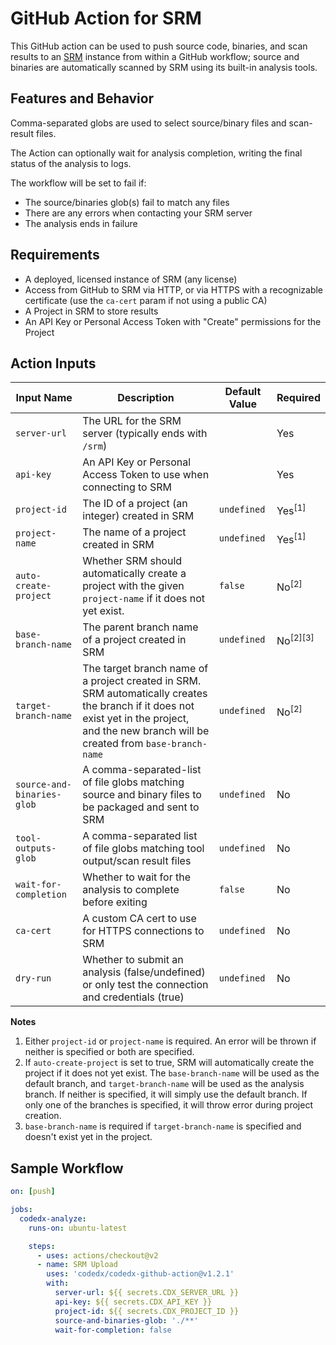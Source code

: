 # GitHub Action for SRM

This GitHub action can be used to push source code, binaries, and scan results to an [SRM](https://www.blackduck.com/software-risk-manager.html) instance from within a GitHub workflow; source and binaries are automatically scanned by SRM using its built-in analysis tools.

## Features and Behavior

Comma-separated globs are used to select source/binary files and scan-result files. 

The Action can optionally wait for analysis completion, writing the final status of the analysis to logs.

The workflow will be set to fail if:

- The source/binaries glob(s) fail to match any files
- There are any errors when contacting your SRM server
- The analysis ends in failure

## Requirements

- A deployed, licensed instance of SRM (any license)
- Access from GitHub to SRM via HTTP, or via HTTPS with a recognizable certificate (use the `ca-cert` param if not using a public CA)
- A Project in SRM to store results
- An API Key or Personal Access Token with "Create" permissions for the Project

## Action Inputs

| Input Name                 | Description                                                                                                                                                                                       | Default Value | Required                       |
|----------------------------|---------------------------------------------------------------------------------------------------------------------------------------------------------------------------------------------------|---------------|--------------------------------|
| `server-url`               | The URL for the SRM server (typically ends with `/srm`)                                                                                                                                           |               | Yes                            |
| `api-key`                  | An API Key or Personal Access Token to use when connecting to SRM                                                                                                                                 |               | Yes                            |
| `project-id`               | The ID of a project (an integer) created in SRM                                                                                                                                                   | `undefined`   | Yes<sup>[1]</sup>              |
| `project-name`             | The name of a project created in SRM                                                                                                                                                              | `undefined`   | Yes<sup>[1]</sup>              |
| `auto-create-project`      | Whether SRM should automatically create a project with the given `project-name` if it does not yet exist.                                                                                         | `false`       | No<sup>[2]</sup>               |
| `base-branch-name`         | The parent branch name of a project created in SRM                                                                                                                                                | `undefined`   | No<sup>[2]</sup><sup>[3]</sup> |
| `target-branch-name`       | The target branch name of a project created in SRM. <br/>SRM automatically creates the branch if it does not exist yet in the project, and the new branch will be created from `base-branch-name` | `undefined`   | No<sup>[2]</sup>               |
| `source-and-binaries-glob` | A comma-separated-list of file globs matching source and binary files to be packaged and sent to SRM                                                                                              | `undefined`   | No                             |
| `tool-outputs-glob`        | A comma-separated list of file globs matching tool output/scan result files                                                                                                                       | `undefined`   | No                             |
| `wait-for-completion`      | Whether to wait for the analysis to complete before exiting                                                                                                                                       | `false`       | No                             |
| `ca-cert`                  | A custom CA cert to use for HTTPS connections to SRM                                                                                                                                              | `undefined`   | No                             |
| `dry-run`                  | Whether to submit an analysis (false/undefined) or only test the connection and credentials (true)                                                                                                | `undefined`   | No                             |

**Notes**
1. Either `project-id` or `project-name` is required. An error will be thrown if neither is specified or both are specified.
2. If `auto-create-project` is set to true, SRM will automatically create the project if it does not yet exist.
   The `base-branch-name` will be used as the default branch, and `target-branch-name` will be used as the analysis branch.
   If neither is specified, it will simply use the default branch.
   If only one of the branches is specified, it will throw error during project creation.
3. `base-branch-name` is required if `target-branch-name` is specified and doesn't exist yet in the project.

## Sample Workflow

```yaml
on: [push]

jobs:
  codedx-analyze:
    runs-on: ubuntu-latest

    steps:
      - uses: actions/checkout@v2
      - name: SRM Upload
        uses: 'codedx/codedx-github-action@v1.2.1'
        with:
          server-url: ${{ secrets.CDX_SERVER_URL }}
          api-key: ${{ secrets.CDX_API_KEY }}
          project-id: ${{ secrets.CDX_PROJECT_ID }}
          source-and-binaries-glob: './**'
          wait-for-completion: false
```